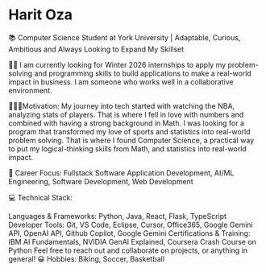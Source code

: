 # Harit Oza
📚 Computer Science Student at York University | Adaptable, Curious, Ambitious and Always Looking to Expand My Skillset

🕵️‍♀️ I am currently looking for Winter 2026 internships to apply my problem-solving and programming skills to build applications to make a real-world impact in business. I am someone who works well in a collaborative environment. 

💯🔥🎯Motivation: My journey into tech started with watching the NBA, analyzing stats of players. That is where I fell in love with numbers and combined with having a strong background in Math. I was looking for a program that transformed my love of sports and statistics into real-world problem solving. That is where I found Computer Science, a practical way to put my logical-thinking skills from Math, and statistics into real-world impact.

🎯 Career Focus: Fullstack Software Application Development, AI/ML Engineering, Software Development, Web Development

💻 Technical Stack:

Languages & Frameworks: Python, Java, React, Flask, TypeScript 
Developer Tools: Git, VS Code, Eclipse, Cursor, Office365, Google Gemini API, OpenAI API, Github Copilot, Google Gemini 
Certifications & Training: IBM AI Fundamentals, NVIDIA GenAI Explained, Coursera Crash Course on Python
Feel free to reach out and collaborate on projects, or anything in general! 😀
Hobbies: Biking, Soccer, Basketball


